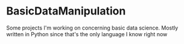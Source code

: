 # BasicDataManipulation
Some projects I'm working on concerning basic data science. Mostly written in Python since that's the only language I know right now
